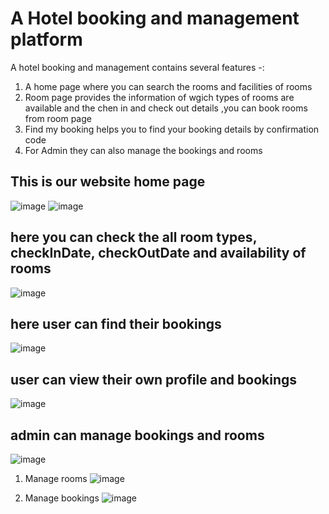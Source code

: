# A Hotel booking and management platform
A hotel booking and management contains several features -:
1) A home page where you can search the rooms and facilities of rooms
2) Room page provides the information of wgich types of rooms are available and the chen in and check out details ,you can book rooms from room page
3) Find my booking helps you to find your booking details by confirmation code
4) For Admin they can also manage the bookings and rooms
## This is our website home page
![image](https://github.com/user-attachments/assets/ef1509d9-df3a-4f7c-b5d1-882ddf272021)
![image](https://github.com/user-attachments/assets/3bd259de-5581-4247-b317-79d10651b764)

## here you can check the all room types, checkInDate, checkOutDate and availability of rooms
![image](https://github.com/user-attachments/assets/81a62987-f260-477d-a85d-b8f14e4b913e)

## here user can find their bookings
![image](https://github.com/user-attachments/assets/2fff3c44-5b92-4cba-8a77-cfff6ec49c49)

## user can view their  own profile and bookings
![image](https://github.com/user-attachments/assets/19854eeb-1a75-4f68-9db5-e697d1431a12)

## admin can manage bookings and rooms
![image](https://github.com/user-attachments/assets/e63213e1-e5f7-4332-afa7-7f24f14d2d0f)
1) Manage rooms
   ![image](https://github.com/user-attachments/assets/14268d62-fcfa-4748-87e7-8de0fd53a7d4)

2) Manage bookings
   ![image](https://github.com/user-attachments/assets/a2c8a306-7c1f-4e73-bfd2-cb10dae132e1)
   

   







